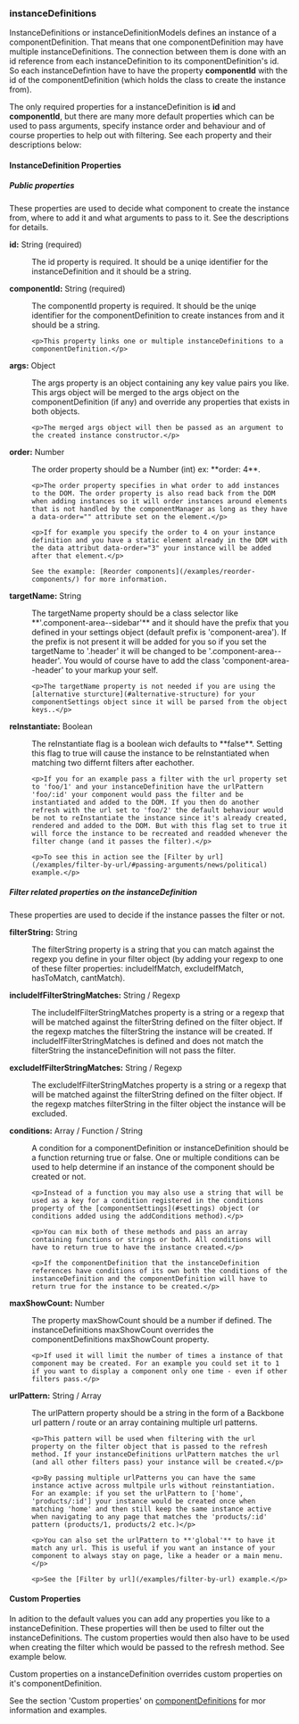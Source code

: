 ### <a name="instance-definitions"></a> instanceDefinitions
InstanceDefinitions or instanceDefinitionModels defines an instance of a componentDefinition. That means that one componentDefinition may have multiple instanceDefinitions. The connection between them is done with an id reference from each instanceDefinition to its componentDefinition's id. So each instanceDefintion have to have the property **componentId** with the id of the componentDefinition (which holds the class to create the instance from).

The only required properties for a instanceDefinition is **id** and **componentId**, but there are many more default properties which can be used to pass arguments, specify instance order and behaviour and of course properties to help out with filtering. See each property and their descriptions below:

#### InstanceDefinition Properties

##### Public properties
These properties are used to decide what component to create the instance from, where to add it and what arguments to pass to it. See the descriptions for details.

<dl class="property-descriptions">
  <dt><strong>id:</strong> String (required)</dt>
  <dd>
    <p>The id property is required. It should be a uniqe identifier for the instanceDefinition and it should be a string.</p>
  </dd>

  <dt><strong>componentId:</strong> String (required)</dt>
  <dd>
    <p>The componentId property is required. It should be the uniqe identifier for the componentDefinition to create instances from and it should be a string.</p>

    <p>This property links one or multiple instanceDefinitions to a componentDefinition.</p>
  </dd>

  <dt><strong>args:</strong> Object</dt>
  <dd>
    <p>The args property is an object containing any key value pairs you like. This args object will be merged to the args object on the componentDefinition (if any) and override any properties that exists in both objects.</p>

    <p>The merged args object will then be passed as an argument to the created instance constructor.</p>
  </dd>

  <dt><strong>order:</strong> Number</dt>
  <dd>
    <p>The order property should be a Number (int) ex: **order: 4**.</p>

    <p>The order property specifies in what order to add instances to the DOM. The order property is also read back from the DOM when adding instances so it will order instances around elements that is not handled by the componentManager as long as they have a data-order="" attribute set on the element.</p>

    <p>If for example you specify the order to 4 on your instance definition and you have a static element already in the DOM with the data attribut data-order="3" your instance will be added after that element.</p>

    See the example: [Reorder components](/examples/reorder-components/) for more information.
  </dd>

  <dt><strong>targetName:</strong> String</dt>
  <dd>
    <p>The targetName property should be a class selector like **'.component-area--sidebar'** and it should have the prefix that you defined in your settings object (default prefix is 'component-area'). If the prefix is not present it will be added for you so if you set the targetName to '.header' it will be changed to be '.component-area--header'. You would of course have to add the class 'component-area--header' to your markup your self.</p>

    <p>The targetName property is not needed if you are using the [alternative sturcture](#alternative-structure) for your componentSettings object since it will be parsed from the object keys..</p>
  </dd>

  <dt><strong>reInstantiate:</strong> Boolean</dt>
  <dd>
    <p>The reInstantiate flag is a boolean wich defaults to **false**. Setting this flag to true will cause the instance to be reInstantiated when matching two differnt filters after eachother.</p>

    <p>If you for an example pass a filter with the url property set to 'foo/1' and your instanceDefinition have the urlPattern 'foo/:id' your component would pass the filter and be instantiated and added to the DOM. If you then do another refresh with the url set to 'foo/2' the default behaviour would be not to reInstantiate the instance since it's already created, rendered and added to the DOM. But with this flag set to true it will force the instance to be recreated and readded whenever the filter change (and it passes the filter).</p>

    <p>To see this in action see the [Filter by url](/examples/filter-by-url/#passing-arguments/news/political) example.</p>
  </dd>
</dl>

##### Filter related properties on the instanceDefinition
These properties are used to decide if the instance passes the filter or not.

<dl class="property-descriptions">
  <dt><strong>filterString:</strong> String</dt>
  <dd>
    <p>The filterString property is a string that you can match against the regexp you define in your filter object (by adding your regexp to one of these filter properties: includeIfMatch, excludeIfMatch, hasToMatch, cantMatch).</p>
  </dd>

  <dt><strong>includeIfFilterStringMatches:</strong> String / Regexp</dt>
  <dd>
    <p>The includeIfFilterStringMatches property is a string or a regexp that will be matched against the filterString defined on the filter object. If the regexp matches the filterString the instance will be created. If includeIfFilterStringMatches is defined and does not match the filterString the instanceDefinition will not pass the filter.</p>
  </dd>

  <dt><strong>excludeIfFilterStringMatches:</strong> String / Regexp</dt>
  <dd>
    <p>The excludeIfFilterStringMatches property is a string or a regexp that will be matched against the filterString defined on the filter object. If the regexp matches filterString in the filter object the instance will be excluded.</p>
  </dd>

  <dt><strong>conditions:</strong> Array / Function / String</dt>
  <dd>
    <p>A condition for a componentDefinition or instanceDefinition should be a function returning true or false. One or multiple conditions can be used to help determine if an instance of the component should be created or not.</p>

    <p>Instead of a function you may also use a string that will be used as a key for a condition registered in the conditions property of the [componentSettings](#settings) object (or conditions added using the addConditions method).</p>

    <p>You can mix both of these methods and pass an array containing functions or strings or both. All conditions will have to return true to have the instance created.</p>

    <p>If the componentDefinition that the instanceDefinition references have conditions of its own both the conditions of the instanceDefinition and the componentDefinition will have to return true for the instance to be created.</p>
  </dd>

  <dt><strong>maxShowCount:</strong> Number</dt>
  <dd>
    <p>The property maxShowCount should be a number if defined. The instanceDefinitions maxShowCount overrides the componentDefinitions maxShowCount property.</p>

    <p>If used it will limit the number of times a instance of that component may be created. For an example you could set it to 1 if you want to display a component only one time - even if other filters pass.</p>
  </dd>

  <dt><strong>urlPattern:</strong> String / Array</dt>
  <dd>
    <p>The urlPattern property should be a string in the form of a Backbone url pattern / route or an array containing multiple url patterns.</p>

    <p>This pattern will be used when filtering with the url property on the filter object that is passed to the refresh method. If your instanceDefinitions urlPattern matches the url (and all other filters pass) your instance will be created.</p>

    <p>By passing multiple urlPatterns you can have the same instance active across multpile urls without reinstantiation. For an example: if you set the urlPattern to ['home', 'products/:id'] your instance would be created once when matching 'home' and then still keep the same instance active when navigating to any page that matches the 'products/:id' pattern (products/1, products/2 etc.)</p>

    <p>You can also set the urlPattern to **'global'** to have it match any url. This is useful if you want an instance of your component to always stay on page, like a header or a main menu.</p>

    <p>See the [Filter by url](/examples/filter-by-url) example.</p>
  </dd>
</dl>

#### Custom Properties
In adition to the default values you can add any properties you like to a instanceDefinition. These properties will then be used to filter out the instanceDefinitions. The custom properties would then also have to be used when creating the filter which would be passed to the refresh method. See example below.

Custom properties on a instanceDefinition overrides custom properties on it's componentDefinition.

See the section 'Custom properties' on [componentDefinitions](#component-definitions) for mor information and examples.
